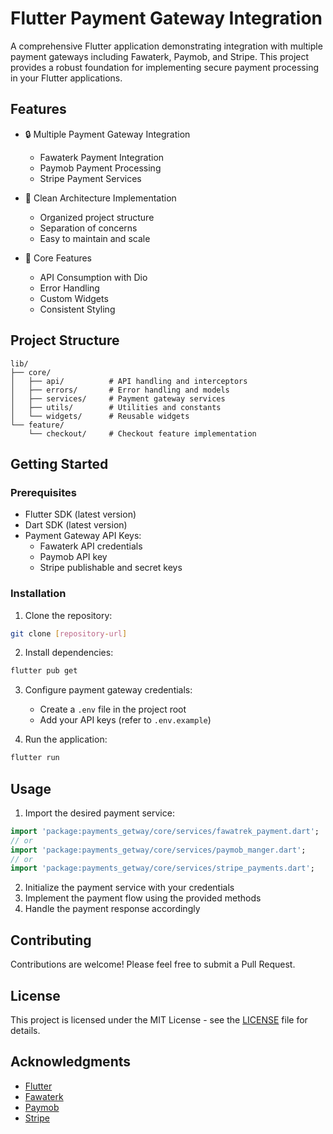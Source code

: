 # Flutter Payment Gateway Integration

A comprehensive Flutter application demonstrating integration with multiple payment gateways including Fawaterk, Paymob, and Stripe. This project provides a robust foundation for implementing secure payment processing in your Flutter applications.

## Features

- 🔒 Multiple Payment Gateway Integration
  - Fawaterk Payment Integration
  - Paymob Payment Processing
  - Stripe Payment Services

- 💫 Clean Architecture Implementation
  - Organized project structure
  - Separation of concerns
  - Easy to maintain and scale

- 🎯 Core Features
  - API Consumption with Dio
  - Error Handling
  - Custom Widgets
  - Consistent Styling

## Project Structure

```
lib/
├── core/
│   ├── api/          # API handling and interceptors
│   ├── errors/       # Error handling and models
│   ├── services/     # Payment gateway services
│   ├── utils/        # Utilities and constants
│   └── widgets/      # Reusable widgets
└── feature/
    └── checkout/     # Checkout feature implementation
```

## Getting Started

### Prerequisites

- Flutter SDK (latest version)
- Dart SDK (latest version)
- Payment Gateway API Keys:
  - Fawaterk API credentials
  - Paymob API key
  - Stripe publishable and secret keys

### Installation

1. Clone the repository:
```bash
git clone [repository-url]
```

2. Install dependencies:
```bash
flutter pub get
```

3. Configure payment gateway credentials:
   - Create a `.env` file in the project root
   - Add your API keys (refer to `.env.example`)

4. Run the application:
```bash
flutter run
```

## Usage

1. Import the desired payment service:
```dart
import 'package:payments_getway/core/services/fawatrek_payment.dart';
// or
import 'package:payments_getway/core/services/paymob_manger.dart';
// or
import 'package:payments_getway/core/services/stripe_payments.dart';
```

2. Initialize the payment service with your credentials
3. Implement the payment flow using the provided methods
4. Handle the payment response accordingly

## Contributing

Contributions are welcome! Please feel free to submit a Pull Request.

## License

This project is licensed under the MIT License - see the [LICENSE](LICENSE) file for details.

## Acknowledgments

- [Flutter](https://flutter.dev)
- [Fawaterk](https://fawaterk.com)
- [Paymob](https://paymob.com)
- [Stripe](https://stripe.com)
